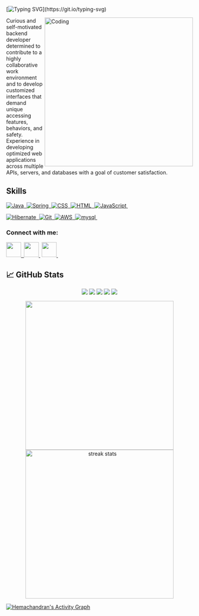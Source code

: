 [![Typing SVG](https://readme-typing-svg.herokuapp.com?size=30&color=FFFFFF&lines=Hey+👋+I'm+Hemachandran+J!)](https://git.io/typing-svg)
<!-- <img src="/BannerNew.jpg" title="Hemachandran's Banner" width="100%" > -->

<!-- <img src="./github-header-image.png" title="Hemachandran's Banner" width="100%" >  -->


<img align="right" alt="Coding" width="400" height="400" src="https://cdn.dribbble.com/users/1162077/screenshots/3848914/programmer.gif" >

<p line-height="100">Curious and self-motivated backend developer determined to contribute to a highly collaborative work environment and to develop customized interfaces that demand unique accessing features, behaviors, and safety. Experience in developing optimized web applications across multiple APIs, servers, and databases with a goal  of customer satisfaction.</p>



## Skills


<p align="left">
  <a href="">
    <img src="https://skillicons.dev/icons?i=java" title="Java"/>&nbsp;
    <img src="https://skillicons.dev/icons?i=spring" title="Spring" />&nbsp;
    <img src="https://skillicons.dev/icons?i=css" title="CSS" />&nbsp;
    <img src="https://skillicons.dev/icons?i=html" title="HTML" />&nbsp;
    <img src="https://skillicons.dev/icons?i=js" title="JavaScript" />&nbsp;
    
  </a>
</p>
<p align="left">
  <a href="">
    <img src="https://skillicons.dev/icons?i=hibernate" title="Hibernate" />&nbsp;
    <img src="https://skillicons.dev/icons?i=git" title="Git" />&nbsp;
    <img src="https://skillicons.dev/icons?i=aws" title="AWS" />&nbsp;
    <img src="https://skillicons.dev/icons?i=mysql" title="mysql" />&nbsp;
  </a>
</p>




   
<!--    <a><div><img src="https://media.giphy.com/media/dWesBcTLavkZuG35MI/giphy.gif" width="400" height="300"/></div></a> -->
<!-- ## &#x1f4c8; Trophy
<p align="center"> <a href="https://github.com/ryo-ma/github-profile-trophy"><img src="https://github-profile-trophy.vercel.app/?username=hemachandran-4&theme=zenburn" alt="Hemachandran" /></a> </p> -->
<h3 align="left">Connect with me:</h3>
<p align="left">
<div>
        <a href="mailto:chandran1996.j@gmail.com"><img src="https://cdn-icons-png.flaticon.com/128/5968/5968534.png" alt="" title="gmail" alt="Java" width="40" height="40"/>&nbsp; </a> 
        <a href="https://www.linkedin.com/in/hemachandran-j4848"><img src="https://cdn-icons-png.flaticon.com/128/174/174857.png" alt="" title="linkedin" alt="Java" width="40" height="40"/>&nbsp;</a>
        <a href="https://hemachandran-4.github.io/"><img src="https://cdn-icons-png.flaticon.com/128/1975/1975643.png" alt="" title="portfolio" alt="Java" width="40" height="40"/>&nbsp;</a>
 </div>
</p>

## &#x1f4c8; GitHub Stats

<p align="center">
<img src="http://github-profile-summary-cards.vercel.app/api/cards/profile-details?username=hemachandran-4&theme=default">
<img src="http://github-profile-summary-cards.vercel.app/api/cards/repos-per-language?username=hemachandran-4&theme=default">
<img src="http://github-profile-summary-cards.vercel.app/api/cards/most-commit-language?username=hemachandran-4&theme=default">
<img src="http://github-profile-summary-cards.vercel.app/api/cards/stats?username=hemachandran-4&theme=default">
<img src="http://github-profile-summary-cards.vercel.app/api/cards/productive-time?username=hemachandran-4&theme=default&utcOffset=8">
	
</p>
<p align="center" style="margin-right:0px;padding-right:0px">
<img src="https://github-readme-stats.vercel.app/api?username=hemachandran-4&theme=default" width="400">
<img alt="streak stats" src="https://github-readme-streak-stats.herokuapp.com/?user=hemachandran-4&theme=default" width="400">
</p>
<a href="https://github.com/hemachandran-4"><img alt="Hemachandran's Activity Graph" src="https://activity-graph.herokuapp.com/graph?username=hemachandran-4&custom_title=Hemachandran's%20Contribution%20Graph&theme=default" /></a>
  <br/>


<!-- <a href="https://github.com/hemachandran-4">
  <img align="center" src="https://github-readme-stats.vercel.app/api/top-langs/?username=hemachandran-4&hide=java,html,tex&title_color=ffffff&text_color=c9cacc&icon_color=2bbc8a&bg_color=1d1f21&langs_count=3" />
</a>
<a href="https://github.com/hemachandran-4">
  <img align="center" src="https://github-readme-stats.vercel.app/api?username=hemachandran-4&show_icons=true&line_height=27&count_private=true&title_color=ffffff&text_color=c9cacc&icon_color=2bbc8a&bg_color=1d1f21" alt="Hemachandran's GitHub Stats" />
</a> -->
   


<!-- ## Skills


<p align="center">
  <a href="">
    <img src="https://skillicons.dev/icons?i=java" title="Java"/>&nbsp;
    <img src="https://skillicons.dev/icons?i=spring" title="Spring" />&nbsp;
    <img src="https://skillicons.dev/icons?i=css" title="CSS" />&nbsp;
    <img src="https://skillicons.dev/icons?i=html" title="HTML" />&nbsp;
    <img src="https://skillicons.dev/icons?i=js" title="JavaScript" />&nbsp;
    <img src="https://skillicons.dev/icons?i=hibernate" title="Hibernate" />&nbsp;
    <img src="https://skillicons.dev/icons?i=git" title="Git" />&nbsp;
    <img src="https://skillicons.dev/icons?i=aws" title="AWS" />&nbsp;
    <img src="https://skillicons.dev/icons?i=mysql" title="mysql" />&nbsp;
  </a>
</p> -->


<!-- ### :hammer_and_wrench: Languages and Tools :
<div>
  <img src="https://github.com/devicons/devicon/blob/master/icons/java/java-original-wordmark.svg" title="Java" alt="Java" width="40" height="40"/>&nbsp;
  <img src="https://github.com/devicons/devicon/blob/master/icons/spring/spring-original-wordmark.svg" title="Spring" alt="Spring" width="40" height="40"/>&nbsp;
  <img src="https://github.com/devicons/devicon/blob/master/icons/css3/css3-plain-wordmark.svg"  title="CSS3" alt="CSS" width="40" height="40"/>&nbsp;
  <img src="https://github.com/devicons/devicon/blob/master/icons/html5/html5-original.svg" title="HTML5" alt="HTML" width="40" height="40"/>&nbsp;
  <img src="https://github.com/devicons/devicon/blob/master/icons/javascript/javascript-original.svg" title="JavaScript" alt="JavaScript" width="40" height="40"/>&nbsp;
  <img src="https://github.com/devicons/devicon/blob/master/icons/mysql/mysql-original-wordmark.svg" title="MySQL"  alt="MySQL" width="40" height="40"/>&nbsp;
  <img src="https://github.com/devicons/devicon/blob/master/icons/git/git-original-wordmark.svg" title="Git" **alt="Git" width="40" height="40"/>
</div> -->

<!-- ### Contact me:

<div>
        <a href="mailto:chandran1996.j@gmail.com"><img src="https://cdn-icons-png.flaticon.com/128/5968/5968534.png" alt="" title="gmail" alt="Java" width="40" height="40"/>&nbsp; </a> 
        <a href="https://www.linkedin.com/in/hemachandran-j4848"><img src="https://cdn-icons-png.flaticon.com/128/174/174857.png" alt="" title="linkedin" alt="Java" width="40" height="40"/>&nbsp;</a>
        <a href="https://hemachandran-4.github.io/"><img src="https://cdn-icons-png.flaticon.com/128/1975/1975643.png" alt="" title="portfolio" alt="Java" width="40" height="40"/>&nbsp;</a>
 </div> -->
